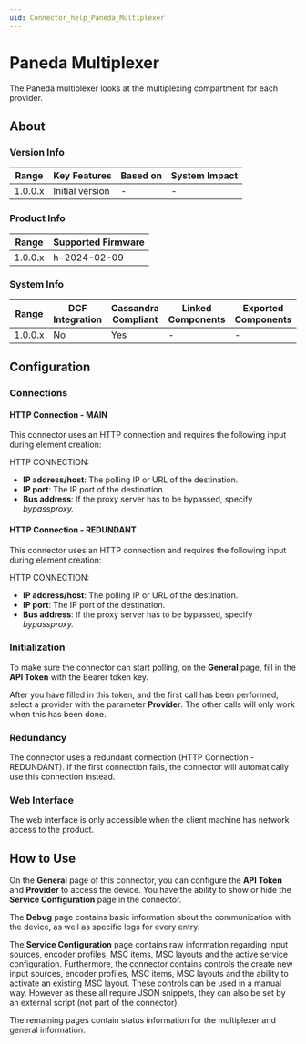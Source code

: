 ```yaml
---
uid: Connector_help_Paneda_Multiplexer
---
```


# Paneda Multiplexer

The Paneda multiplexer looks at the multiplexing compartment for each provider.

## About

### Version Info

| Range     | Key Features     | Based on     | System Impact     |
|-----------|------------------|--------------|-------------------|
| 1.0.0.x   | Initial version  | -            | -                 |

### Product Info

| Range     | Supported Firmware     |
|-----------|------------------------|
| 1.0.0.x   | h-2024-02-09           |

### System Info

| Range     | DCF Integration     | Cassandra Compliant     | Linked Components     | Exported Components     |
|-----------|---------------------|-------------------------|-----------------------|-------------------------|
| 1.0.0.x   | No                  | Yes                     | -                     | -                       |

## Configuration

### Connections

#### HTTP Connection - MAIN

This connector uses an HTTP connection and requires the following input during element creation:

HTTP CONNECTION:

- **IP address/host**: The polling IP or URL of the destination.
- **IP port**: The IP port of the destination.
- **Bus address**: If the proxy server has to be bypassed, specify *bypassproxy.*

#### HTTP Connection - REDUNDANT

This connector uses an HTTP connection and requires the following input during element creation:

HTTP CONNECTION:

- **IP address/host**: The polling IP or URL of the destination.
- **IP port**: The IP port of the destination.
- **Bus address**: If the proxy server has to be bypassed, specify *bypassproxy.*

### Initialization

To make sure the connector can start polling, on the **General** page, fill in the **API Token** with the Bearer token key.

After you have filled in this token, and the first call has been performed, select a provider with the parameter **Provider**. The other calls will only work when this has been done.

### Redundancy

The connector uses a redundant connection (HTTP Connection - REDUNDANT). If the first connection fails, the connector will automatically use this connection instead.

### Web Interface

The web interface is only accessible when the client machine has network access to the product.

## How to Use

On the **General** page of this connector, you can configure the **API Token** and **Provider** to access the device. You have the ability to show or hide the **Service Configuration** page in the connector.

The **Debug** page contains basic information about the communication with the device, as well as specific logs for every entry.

The **Service Configuration** page contains raw information regarding input sources, encoder profiles, MSC items, MSC layouts and the active service configuration. Furthermore, the connector contains controls the create new input sources, encoder profiles, MSC items, MSC layouts and the ability to activate an existing MSC layout. These controls can be used in a manual way. However as these all require JSON snippets, they can also be set by an external script (not part of the connector).

The remaining pages contain status information for the multiplexer and general information.
